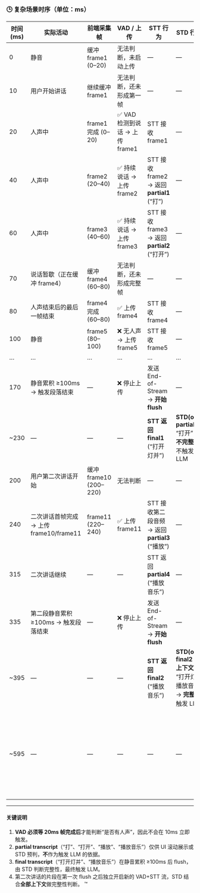 

### 🕒 复杂场景时序（单位：ms）

| 时间 (ms) | 实际活动                          | 前端采集帧                | VAD / 上传                | STT 行为                                 | STD 行为                                               | LLM 行为                      |
| ------- | ----------------------------- | -------------------- | ----------------------- | -------------------------------------- | ---------------------------------------------------- | --------------------------- |
| 0       | 静音                            | 缓冲 frame1 (0–20)     | 无法判断，未启动上传              | —                                      | —                                                    | —                           |
| 10      | 用户开始讲话                        | 继续缓冲 frame1          | 无法判断，还未形成第一帧                    | —                                      | —                                                    | —                           |
| 20      | 人声中                           | frame1 完成 (0–20)     | ✅ VAD 检测到说话 → 上传 frame1 | STT 接收 frame1                          | —                                                    | —                           |
| 40      | 人声中                           | frame2 (20–40)       | ✅ 持续说话 → 上传 frame2      | STT 接收 frame2 → 返回 **partial1** (“打”)  | —                                                    | —                           |
| 60      | 人声中                           | frame3 (40–60)       | ✅ 持续说话 → 上传 frame3      | STT 接收 frame3 → 返回 **partial2** (“打开”) | —                                                    | —                           |
| 70      | 说话暂歇（正在缓冲 frame4）             | 缓冲 frame4 (60–80)    | 无法判断，还未形成完整帧                    | —                                      | —                                                    | —                           |
| 80      | 人声结束后的最后一帧结束                  | frame4 完成 (60–80)    | ✅ 上传 frame4             | STT 接收 frame4                          | —                                                    | —                           |
| 100     | 静音                            | frame5 (80–100)      | ❌ 无人声 → 上传 frame5       | STT 接收 frame5                          | —                                                    | —                           |
| …       | …                             | …                    | …                       | …                                      | …                                                    | …                           |
| 170     | 静音累积 ≥100ms → 触发段落结束          | —                    | ❌ 停止上传                  | 发送 End-of-Stream → **开始 flush**        | —                                                    | —                           |
| \~230   | —                             | —                    | —                       | **STT 返回 final1** (“打开灯并”)             | **STD(on partial2)**: “打开” → **不完整**，不触发 LLM         | —                           |
| 200     | 用户第二次讲话开始                     | 缓冲 frame10 (200–220) | 无法判断                    | —                                      | —                                                    | —                           |
| 240     | 二次讲话首帧完成 → 上传 frame10/frame11 | frame11 (220–240)    | ✅ 上传 frame11            | STT 接收第二段音频 → 返回 **partial3** (“播放”)   | —                                                    | —                           |
| 315     | 二次讲话继续                        | —                    | —                       | STT 返回 **partial4** (“播放音乐”)           | —                                                    | —                           |
| 335     | 第二段静音累积 ≥100ms → 触发段落结束       | —                    | ❌ 停止上传                  | 发送 End-of-Stream → **开始 flush**        | —                                                    | —                           |
| \~395   | —                             | —                    | —                       | **STT 返回 final2** (“播放音乐”)             | **STD(on final2 + 上下文)**: “打开灯并播放音乐” → **完整**，触发 LLM | —                           |
| \~595   | —                             | —                    | —                       | —                                      | —                                                    | **LLM 返回** “好的，已为您打开灯并播放音乐” |

---

#### 关键说明

1. **VAD 必须等 20ms 帧完成后**才能判断“是否有人声”，因此不会在 10ms 立即触发。
2. **partial transcript**（“打”、“打开”、“播放”、“播放音乐”）仅供 UI 滚动展示或 STD 预判，**不**作为触发 LLM 的依据。
3. **final transcript**（“打开灯并”、“播放音乐”）在静音累积 ≥100ms 后 flush，由 STD 判断完整性，最终触发 LLM。
4. 第二次讲话的片段在第一次 flush 之后独立开启新的 VAD+STT 流，STD 结合**全部上下文**做完整性判断。
™

